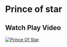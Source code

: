 # Prince of star

## Watch Play Video
[![Prince Of Star](https://img.youtube.com/vi/tukUi4V31o4/0.jpg)](https://www.youtube.com/embed/tukUi4V31o4)
